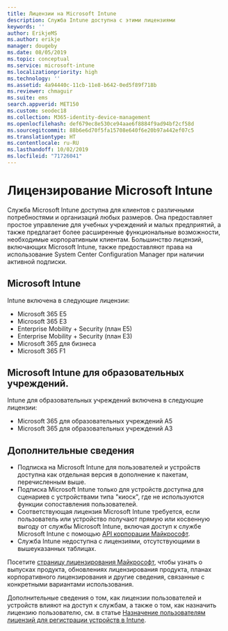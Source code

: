 ```yaml
---
title: Лицензии на Microsoft Intune
description: Служба Intune доступна с этими лицензиями
keywords: ''
author: ErikjeMS
ms.author: erikje
manager: dougeby
ms.date: 08/05/2019
ms.topic: conceptual
ms.service: microsoft-intune
ms.localizationpriority: high
ms.technology: ''
ms.assetid: 4a94440c-11cb-11e8-b642-0ed5f89f718b
ms.reviewer: chmaguir
ms.suite: ems
search.appverid: MET150
ms.custom: seodec18
ms.collection: M365-identity-device-management
ms.openlocfilehash: def679ec8e530ce94aae6f8884f9ad94bf2cf58d
ms.sourcegitcommit: 88b6e6d70f5fa15708e640f6e20b97a442ef07c5
ms.translationtype: HT
ms.contentlocale: ru-RU
ms.lasthandoff: 10/02/2019
ms.locfileid: "71726041"
---
```

# <a name="microsoft-intune-licensing"></a>Лицензирование Microsoft Intune
Служба Microsoft Intune доступна для клиентов с различными потребностями и организаций любых размеров. Она предоставляет простое управление для учебных учреждений и малых предприятий, а также предлагает более расширенные функциональные возможности, необходимые корпоративным клиентам. Большинство лицензий, включающих Microsoft Intune, также предоставляют права на использование System Center Configuration Manager при наличии активной подписки. 

## <a name="microsoft-intune"></a>Microsoft Intune
Intune включена в следующие лицензии:

- Microsoft 365 E5
- Microsoft 365 E3
- Enterprise Mobility + Security (план E5)
- Enterprise Mobility + Security (план E3)
- Microsoft 365 для бизнеса
- Microsoft 365 F1



## <a name="microsoft-intune-for-education"></a>Microsoft Intune для образовательных учреждений.
Intune для образовательных учреждений включена в следующие лицензии:

- Microsoft 365 для образовательных учреждений A5
- Microsoft 365 для образовательных учреждений A3

## <a name="additional-information"></a>Дополнительные сведения
- Подписка на Microsoft Intune для пользователей и устройств доступна как отдельная версия в дополнение к пакетам, перечисленным выше.
- Подписка Microsoft Intune только для устройств доступна для сценариев с устройствами типа "киоск", где не используются функции сопоставления пользователей.
- Соответствующая лицензия Microsoft Intune требуется, если пользователь или устройство получают прямую или косвенную выгоду от службы Microsoft Intune, включая доступ к службе Microsoft Intune с помощью [API корпорации Майкрософт](https://docs.microsoft.com/legal/microsoft-apis/terms-of-use).
- Служба Intune недоступна с лицензиями, отсутствующими в вышеуказанных таблицах.

Посетите [страницу лицензирования Майкрософт](https://www.microsoft.com/licensing/default), чтобы узнать о выпусках продукта, обновлениях лицензирования продукта, планах корпоративного лицензирования и другие сведения, связанные с конкретными вариантами использования.  

Дополнительные сведения о том, как лицензии пользователей и устройств влияют на доступ к службам, а также о том, как назначить лицензию пользователю, см. в статье [Назначение пользователям лицензий для регистрации устройств в Intune](licenses-assign.md).
